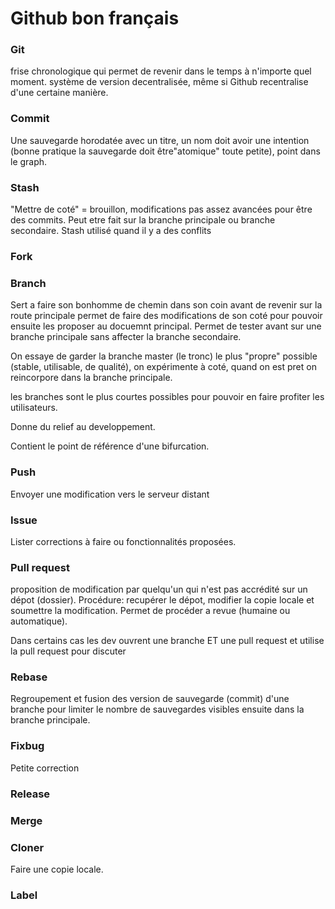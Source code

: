 # Github bon français

### Git

frise chronologique qui permet de revenir dans le temps à n'importe quel moment. système de version decentralisée, même si Github recentralise d'une certaine manière.

### Commit

Une sauvegarde horodatée avec un titre, un nom doit avoir une intention (bonne pratique la sauvegarde doit être"atomique" toute petite), point dans le graph.

### Stash

"Mettre de coté" = brouillon, modifications pas assez avancées pour être des commits. Peut etre fait sur la branche principale ou branche secondaire. Stash utilisé quand il y a des conflits

### Fork

### Branch

Sert a faire son bonhomme de chemin dans son coin avant de revenir sur la route principale permet de faire des modifications de son coté pour pouvoir ensuite les proposer au docuemnt principal. Permet de tester avant sur une branche principale sans affecter la branche secondaire.

On essaye de garder la branche master (le tronc) le plus "propre" possible (stable, utilisable, de qualité), on expérimente à coté, quand on est pret on reincorpore dans la branche principale.

les branches sont le plus courtes possibles pour pouvoir en faire profiter les utilisateurs.

Donne du relief au developpement.

Contient le point de référence d'une bifurcation.

### Push

Envoyer une modification vers le serveur distant

### Issue

Lister corrections à faire ou fonctionnalités proposées.


### Pull request

proposition de modification par quelqu'un qui n'est pas accrédité sur un dépot (dossier). Procédure: recupérer le dépot, modifier la copie locale et soumettre la modification. Permet de procéder a revue (humaine ou automatique).

Dans certains cas les dev ouvrent une branche ET une pull request et utilise la pull request pour discuter 

### Rebase

Regroupement et fusion des version de sauvegarde (commit) d'une branche pour limiter le nombre de sauvegardes visibles ensuite dans la branche principale.

### Fixbug

Petite correction

### Release

### Merge

### Cloner

Faire une copie locale.


### Label
